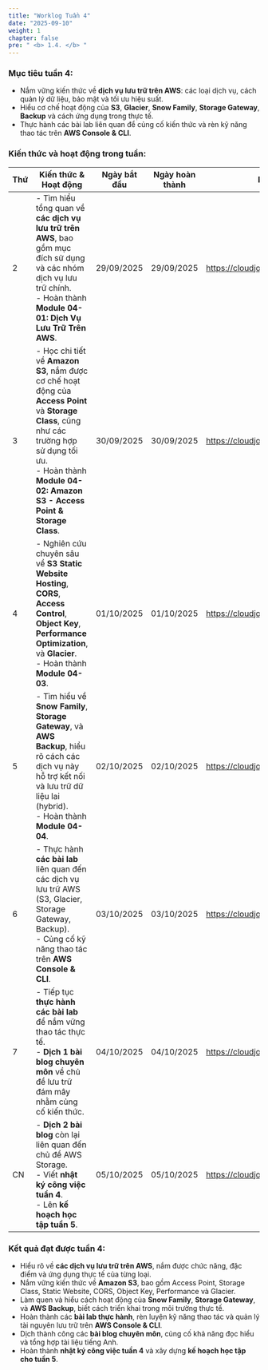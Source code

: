 ```yaml
---
title: "Worklog Tuần 4"
date: "2025-09-10"
weight: 1
chapter: false
pre: " <b> 1.4. </b> "
---
```


### Mục tiêu tuần 4:

- Nắm vững kiến thức về **dịch vụ lưu trữ trên AWS**: các loại dịch vụ, cách quản lý dữ liệu, bảo mật và tối ưu hiệu suất.
- Hiểu cơ chế hoạt động của **S3**, **Glacier**, **Snow Family**, **Storage Gateway**, **Backup** và cách ứng dụng trong thực tế.
- Thực hành các bài lab liên quan để củng cố kiến thức và rèn kỹ năng thao tác trên **AWS Console & CLI**.

### Kiến thức và hoạt động trong tuần:

| Thứ | Kiến thức & Hoạt động                                                                                                                                                                                                       | Ngày bắt đầu | Ngày hoàn thành | Nguồn tài liệu                            |
| --- | --------------------------------------------------------------------------------------------------------------------------------------------------------------------------------------------------------------------------- | ------------ | --------------- | ----------------------------------------- |
| 2   | - Tìm hiểu tổng quan về **các dịch vụ lưu trữ trên AWS**, bao gồm mục đích sử dụng và các nhóm dịch vụ lưu trữ chính. <br> - Hoàn thành **Module 04-01: Dịch Vụ Lưu Trữ Trên AWS**.                                         | 29/09/2025   | 29/09/2025      | <https://cloudjourney.awsstudygroup.com/> |
| 3   | - Học chi tiết về **Amazon S3**, nắm được cơ chế hoạt động của **Access Point** và **Storage Class**, cũng như các trường hợp sử dụng tối ưu. <br> - Hoàn thành **Module 04-02: Amazon S3 - Access Point & Storage Class**. | 30/09/2025   | 30/09/2025      | <https://cloudjourney.awsstudygroup.com/> |
| 4   | - Nghiên cứu chuyên sâu về **S3 Static Website Hosting**, **CORS**, **Access Control**, **Object Key**, **Performance Optimization**, và **Glacier**. <br> - Hoàn thành **Module 04-03**.                                   | 01/10/2025   | 01/10/2025      | <https://cloudjourney.awsstudygroup.com/> |
| 5   | - Tìm hiểu về **Snow Family**, **Storage Gateway**, và **AWS Backup**, hiểu rõ cách các dịch vụ này hỗ trợ kết nối và lưu trữ dữ liệu lai (hybrid). <br> - Hoàn thành **Module 04-04**.                                     | 02/10/2025   | 02/10/2025      | <https://cloudjourney.awsstudygroup.com/> |
| 6   | - Thực hành **các bài lab** liên quan đến các dịch vụ lưu trữ AWS (S3, Glacier, Storage Gateway, Backup). <br> - Củng cố kỹ năng thao tác trên **AWS Console & CLI**.                                                       | 03/10/2025   | 03/10/2025      | <https://cloudjourney.awsstudygroup.com/> |
| 7   | - Tiếp tục **thực hành các bài lab** để nắm vững thao tác thực tế. <br> - **Dịch 1 bài blog chuyên môn** về chủ đề lưu trữ đám mây nhằm củng cố kiến thức.                                                                  | 04/10/2025   | 04/10/2025      | <https://cloudjourney.awsstudygroup.com/> |
| CN  | - **Dịch 2 bài blog** còn lại liên quan đến chủ đề AWS Storage. <br> - Viết **nhật ký công việc tuần 4**. <br> - Lên **kế hoạch học tập tuần 5**.                                                                           | 05/10/2025   | 05/10/2025      | <https://cloudjourney.awsstudygroup.com/> |

### Kết quả đạt được tuần 4:

- Hiểu rõ về **các dịch vụ lưu trữ trên AWS**, nắm được chức năng, đặc điểm và ứng dụng thực tế của từng loại.
- Nắm vững kiến thức về **Amazon S3**, bao gồm Access Point, Storage Class, Static Website, CORS, Object Key, Performance và Glacier.
- Làm quen và hiểu cách hoạt động của **Snow Family**, **Storage Gateway**, và **AWS Backup**, biết cách triển khai trong môi trường thực tế.
- Hoàn thành các **bài lab thực hành**, rèn luyện kỹ năng thao tác và quản lý tài nguyên lưu trữ trên **AWS Console & CLI**.
- Dịch thành công các **bài blog chuyên môn**, củng cố khả năng đọc hiểu và tổng hợp tài liệu tiếng Anh.
- Hoàn thành **nhật ký công việc tuần 4** và xây dựng **kế hoạch học tập cho tuần 5**.
